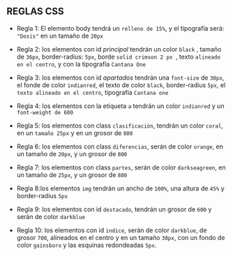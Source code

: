  ## REGLAS CSS ##
 + Regla 1: El elemento body tendrá un ``relleno de 15%``, y el tipografía será: ``"Dosis"`` en un tamaño de ``20px``

 + Regla 2: los elementos con id _principal_ tendrán un color ``black`` , tamaño de ``36px``, border-radius: ``5px``, borde ``solid crimson 2 px ``, texto ``alineado en el centro``, y con la tipografía ``Cantana One``

 + Regla 3: los elementos con id _apartados_ tendrán una ``font-size`` de ``30px``, el fonde de color ``indianred``, el texto de color ``black``, border-radius ``5px``, el ``texto alineado en el centro``, tipografía ``Cantana one``

+ Regla 4: los elementos con la etiqueta ``a`` tendrán un color ``indianred`` y un ``font-weight de 600``

+ Regla 5: los elementos con class ``clasificación``, tendrán un color ``coral``, en un ``tamaño 25px`` y en un grosor de ``800``

+ Regla 6: los elementos con  class ``diferencias``, serán de color ``orange``, en un tamaño de ``20px``, y un grosor de ``800``

+ Regla 7: los elementos con class ``partes``, serán de color ``darkseagreen``, en un tamaño de ``25px``, y un grosor de ``800``

+ Regla 8:los elementos ``img`` tendrán un ancho de ``100%``, una altura de ``45%`` y  border-radius ``5px``

+ Regla 9: los elementos con id ``destacado``, tendrán un grosor de ``600`` y serán de color ``darkblue``

+ Regla 10: los elementos con id ``indice``, serán de color ``darkblue``, de grosor ``700``, alineados en el centro y en un tamaño ``30px``, con un fondo de color ``gainsboro`` y las esquinas redondeadas ``5px``.

